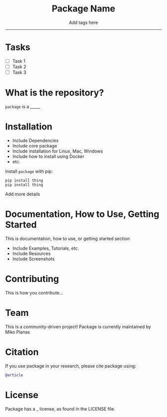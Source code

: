 <div align="center">
  
# Package Name
 
Add tags here
</div>

---
# Tasks
- [ ] Task 1
- [ ] Task 2 
- [ ] Task 3

# What is the repository?

`package` is a _____


# Installation
- Include Dependencies
- Include core package
- Include installation for Linux, Mac, Windows
- Include how to install using Docker
- etc.

Install `package` with pip:

```shell
pip install thing
pip install thing
```

Add more details

# Documentation, How to Use, Getting Started

This is documentation, how to use, or getting started section

- Include Examples, Tutorials, etc.
- Include Resources
- Include Screenshots

# Contributing

This is how you contribute...

# Team

This is a community-driven project! Package is currently maintained by
Miko Planas

# Citation

If you use package in your research, please cite package using:
```bibtex
@article
```

# License

Package has a _ license, as found in the LICENSE file.
